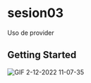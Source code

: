 # sesion03

Uso de provider

## Getting Started


![GIF 2-12-2022 11-07-35](https://user-images.githubusercontent.com/58452664/205335452-e3ab6c44-2396-4f32-a053-81af3bf72abf.gif)
